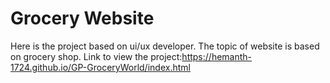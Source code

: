 # Grocery Website
Here is the project based on ui/ux developer. The topic of website is based on grocery shop.
Link to view the project:https://hemanth-1724.github.io/GP-GroceryWorld/index.html
